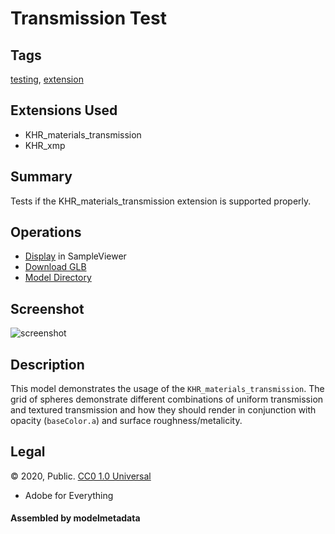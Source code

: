 # Transmission Test

## Tags

[testing](../../Models-testing.md), [extension](../../Models-extension.md)

## Extensions Used

* KHR_materials_transmission
* KHR_xmp

## Summary

Tests if the KHR_materials_transmission extension is supported properly.

## Operations

* [Display](https://github.khronos.org/glTF-Sample-Viewer-Release/?model=https://raw.GithubUserContent.com/KhronosGroup/glTF-Sample-Assets/main/./Models/TransmissionTest/glTF-Binary/TransmissionTest.glb) in SampleViewer
* [Download GLB](https://raw.GithubUserContent.com/KhronosGroup/glTF-Sample-Assets/main/./Models/TransmissionTest/glTF-Binary/TransmissionTest.glb)
* [Model Directory](./)

## Screenshot

![screenshot](screenshot/screenshot_large.png)

## Description

This model demonstrates the usage of the `KHR_materials_transmission`. The grid of spheres demonstrate different combinations of uniform transmission and textured transmission and how they should render in conjunction with opacity (`baseColor.a`) and surface roughness/metalicity.



## Legal

&copy; 2020, Public. [CC0 1.0 Universal](https://creativecommons.org/publicdomain/zero/1.0/legalcode)

 - Adobe for Everything

#### Assembled by modelmetadata
